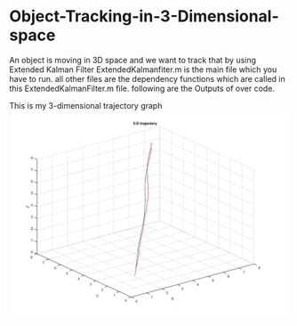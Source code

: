 # Object-Tracking-in-3-Dimensional-space
An object is moving in 3D space and we want to track that by using Extended Kalman Filter
ExtendedKalmanfiter.m is the main file which you have to run.
all other files are the dependency functions which are called in this ExtendedKalmanFilter.m file.
following are the Outputs of over code.

This is my 3-dimensional trajectory graph
![alt text](https://github.com/satya1657/Object-Tracking-in-3-Dimensional-space/blob/master/3d_trajectory.jpeg)
